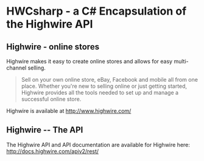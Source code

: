 HWCsharp - a C# Encapsulation of the Highwire API
===============================================

Highwire - online stores
------------------------

Highwire makes it easy to create online stores and allows for easy multi-channel selling.

> Sell on your own online store, eBay, Facebook and mobile all from one place. Whether
> you're new to selling online or just getting started, Highwire provides all the tools
> needed to set up and manage a successful online store.

Highwire is available at http://www.highwire.com/


Highwire -- The API
-------------------

The Highwire API and API documentation are available for Highwire here: http://docs.highwire.com/apiv2/rest/